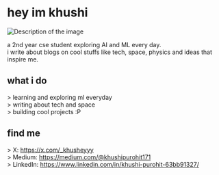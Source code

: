 # hey im khushi

<img src="https://media.geeksforgeeks.org/wp-content/uploads/20241008160104258350/gfg-demo.png"
    alt="Description of the image" />

   


a 2nd year cse student exploring AI and ML every day.  <br>
i write about blogs on cool stuffs like tech, space, physics and ideas that inspire me.

## what i do
&gt; learning and exploring ml everyday <br>
&gt; writing about tech and space  <br>
&gt; building cool projects :P   <br>

## find me
&gt; X: https://x.com/_khusheyyy <br>
&gt; Medium: https://medium.com/@khushipurohit171 <br>
&gt; LinkedIn: https://www.linkedin.com/in/khushi-purohit-63bb91327/
